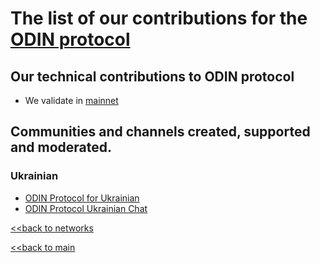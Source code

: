 # The list of our contributions for the [ODIN protocol](https://odinprotocol.io/)

## Our technical contributions to ODIN protocol

- We validate in [mainnet](https://odin-scan.web.app/validators/odinvaloper14da0ag6pcf7hlgh54unm8udcm8flctna3djra7)


## Communities and channels created, supported and moderated.
### Ukrainian
- [ODIN Protocol for Ukrainian](https://t.me/OdinProtocolUkraine)
- [ODIN Protocol Ukrainian Chat](https://t.me/OdinProtocolUkraineChat)


[<<back to networks](https://github.com/nq4-net/entrance/tree/main/networks)

[<<back to main](https://github.com/nq4-net/entrance)